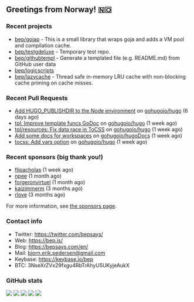 ## Greetings from Norway! 🇳🇴

### Recent projects

- [bep/gojap](https://github.com/bep/gojap) - This is a small library that wraps goja and adds a VM pool and compilation cache.
- [bep/testgdeluxe](https://github.com/bep/testgdeluxe) - Temporary test repo.
- [bep/githubtempl](https://github.com/bep/githubtempl) - Generate a templated file (e.g. README.md) from GitHub user data
- [bep/logicscripts](https://github.com/bep/logicscripts)
- [bep/lazycache](https://github.com/bep/lazycache) - Thread safe in-memory LRU cache with non-blocking cache priming on cache misses.

### Recent Pull Requests

- [Add HUGO_PUBLISHDIR to the Node environment](https://github.com/gohugoio/hugo/pull/10569) on [gohugoio/hugo](https://github.com/gohugoio/hugo) (6 days ago)
- [tpl: Improve template funcs GoDoc](https://github.com/gohugoio/hugo/pull/10564) on [gohugoio/hugo](https://github.com/gohugoio/hugo) (1 week ago)
- [tpl/resources: Fix data race in ToCSS](https://github.com/gohugoio/hugo/pull/10563) on [gohugoio/hugo](https://github.com/gohugoio/hugo) (1 week ago)
- [Add some docs for workspaces](https://github.com/gohugoio/hugoDocs/pull/1940) on [gohugoio/hugoDocs](https://github.com/gohugoio/hugoDocs) (1 week ago)
- [tocss: Add vars option](https://github.com/gohugoio/hugo/pull/10558) on [gohugoio/hugo](https://github.com/gohugoio/hugo) (1 week ago)

### Recent sponsors (big thank you!)

- [flipacholas](https://github.com/flipacholas) (1 week ago)
- [npee](https://github.com/npee) (1 month ago)
- [forgeronvirtuel](https://github.com/forgeronvirtuel) (1 month ago)
- [kaizimmerm](https://github.com/kaizimmerm) (3 months ago)
- [rlove](https://github.com/rlove) (3 months ago)

For more information, see [the sponsors page](https://github.com/sponsors/bep/).

### Contact info
- Twitter: https://twitter.com/bepsays/
- Web: https://bep.is/
- Blog: https://bepsays.com/en/
- Mail: bjorn.erik.pedersen@gmail.com
- Keybase: https://keybase.io/bep
- BTC: 3NseXrZVx29fxgu4RbTrAhyU5UKyjeAukX


### GitHub stats

![](https://github-profile-summary-cards.vercel.app/api/cards/profile-details?username=bep&theme=github)
![](https://github-profile-summary-cards.vercel.app/api/cards/repos-per-language?username=bep&theme=github)
![](https://github-profile-summary-cards.vercel.app/api/cards/most-commit-language?username=bep&theme=github)
![](https://github-profile-summary-cards.vercel.app/api/cards/stats?username=bep&theme=github)
![](https://github-profile-summary-cards.vercel.app/api/cards/productive-time?username=bep&theme=github)
